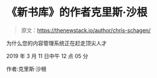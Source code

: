# 《新书库》的作者克里斯·沙根

> 原文：<https://thenewstack.io/author/chris-schagen/>

为什么您的内容管理系统正在赶走顶尖人才

2019 年 3 月 11 日中午 12 点 05 分

作者:克里斯·沙根